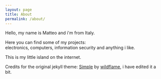 ```yaml
---
layout: page
title: About
permalink: /about/
---
```

Hello, my name is Matteo and i'm from Italy.  

Here you can find some of my projects:  
electronics, computers, information security and anything i like.  

This is my little island on the internet.  
  
Credits for the original jekyll theme: [Simple](http://jekyllthemes.org/themes/jekyll-simple/) by [wildflame](http://wildflame.me), i have edited it a bit.  
